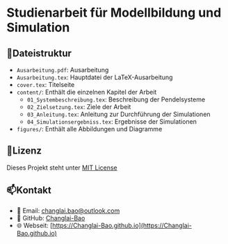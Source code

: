 # Studienarbeit für Modellbildung und Simulation

## 📂Dateistruktur

- `Ausarbeitung.pdf`: Ausarbeitung
- `Ausarbeitung.tex`: Hauptdatei der LaTeX-Ausarbeitung
- `cover.tex`: Titelseite
- `content/`: Enthält die einzelnen Kapitel der Arbeit
  - `01_Systembeschreibung.tex`: Beschreibung der Pendelsysteme
  - `02_Zielsetzung.tex`: Ziele der Arbeit
  - `03_Anleitung.tex`: Anleitung zur Durchführung der Simulationen
  - `04_Simulationsergebniss.tex`: Ergebnisse der Simulationen
- `figures/`: Enthält alle Abbildungen und Diagramme

## 📜Lizenz

Dieses Projekt steht unter [MIT License](LICENSE)

## 📫Kontakt

- 📧 Email: [changlai.bao@outlook.com](mailto:changlai.bao@outlook.com)
- 🐙 GitHub: [Changlai-Bao](https://github.com/Changlai-Bao)
- 🌐 Webseit: [https://Changlai-Bao.github.io](https://Changlai-Bao.github.io)
